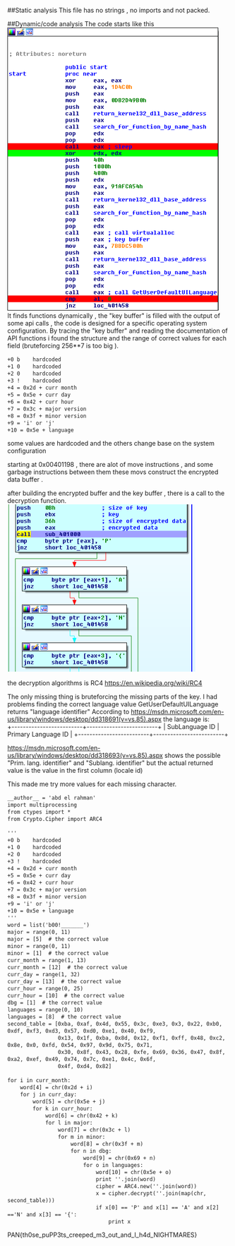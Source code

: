 ##Static analysis
This file has no strings , no imports and not packed.

##Dynamic/code analysis
The code starts like this   
![](1.PNG)  
It finds functions dynamically , the "key buffer" is filled with the output of some api calls ,
the code is designed for a specific operating system configuration.
By tracing the "key buffer" and reading the documentation of API functions i found the structure and the range of correct values for each field (bruteforcing 256**7 is too big  ).
```
+0 b    hardcoded
+1 0    hardcoded
+2 0    hardcoded
+3 !    hardcoded
+4 = 0x2d + curr month
+5 = 0x5e + curr day
+6 = 0x42 + curr hour
+7 = 0x3c + major version
+8 = 0x3f + minor version
+9 = 'i' or 'j'
+10 = 0x5e + language  
```
some values are hardcoded and the others change base on the system configuration


starting at 0x00401198 , there are alot of move instructions , and some garbage instructions between them
these movs construct the encrypted data buffer .

after building the encrypted buffer and the key buffer , there is a call to the decryption function.  
![](2.PNG)

the decryption algorithms is RC4 https://en.wikipedia.org/wiki/RC4

The only missing thing is bruteforcing the missing parts of the key.
I had problems finding the correct language value 
GetUserDefaultUILanguage  returns "language identifier"
According to https://msdn.microsoft.com/en-us/library/windows/desktop/dd318691(v=vs.85).aspx  the language is:   
+-------------------------+-------------------------+
|     SubLanguage ID      |   Primary Language ID   |
+-------------------------+-------------------------+

https://msdn.microsoft.com/en-us/library/windows/desktop/dd318693(v=vs.85).aspx shows the possible "Prim. lang. identifier" and  "Sublang. identifier"
but the actual returned value is the value in the first column (locale id)  

This made me try more values for each missing character.  
```
__author__ = 'abd el rahman'
import multiprocessing
from ctypes import *
from Crypto.Cipher import ARC4

'''
+0 b    hardcoded
+1 0    hardcoded
+2 0    hardcoded
+3 !    hardcoded
+4 = 0x2d + curr month
+5 = 0x5e + curr day
+6 = 0x42 + curr hour
+7 = 0x3c + major version
+8 = 0x3f + minor version
+9 = 'i' or 'j'
+10 = 0x5e + language
'''
word = list('b00!_______')
major = range(0, 11)
major = [5]  # the correct value
minor = range(0, 11)
minor = [1]  # the correct value
curr_month = range(1, 13)
curr_month = [12]  # the correct value
curr_day = range(1, 32)
curr_day = [13]  # the correct value
curr_hour = range(0, 25)
curr_hour = [10]  # the correct value
dbg = [1]  # the correct value
languages = range(0, 10)
languages = [8]  # the correct value
second_table = [0xba, 0xaf, 0x4d, 0x55, 0x3c, 0xe3, 0x3, 0x22, 0xb0, 0xdf, 0xf3, 0xd3, 0x57, 0xd0, 0xe1, 0x40, 0xf9,
                0x13, 0x1f, 0xba, 0x8d, 0x12, 0xf1, 0xff, 0x48, 0xc2, 0x8e, 0x0, 0xfd, 0x54, 0x97, 0x9d, 0x75, 0x71,
                0x30, 0x8f, 0x43, 0x28, 0xfe, 0x69, 0x36, 0x47, 0x8f, 0xa2, 0xef, 0x49, 0x74, 0x7c, 0xe1, 0x4c, 0x6f,
                0x4f, 0xd4, 0x82]

for i in curr_month:
    word[4] = chr(0x2d + i)
    for j in curr_day:
        word[5] = chr(0x5e + j)
        for k in curr_hour:
            word[6] = chr(0x42 + k)
            for l in major:
                word[7] = chr(0x3c + l)
                for m in minor:
                    word[8] = chr(0x3f + m)
                    for n in dbg:
                        word[9] = chr(0x69 + n)
                        for o in languages:
                            word[10] = chr(0x5e + o)
                            print ''.join(word)
                            cipher = ARC4.new(''.join(word))
                            x = cipher.decrypt(''.join(map(chr, second_table)))
                            if x[0] == 'P' and x[1] == 'A' and x[2] =='N' and x[3] == '{':
                                print x

```  
PAN{th0se_puPP3ts_creeped_m3_out_and_I_h4d_NIGHTMARES}
